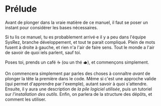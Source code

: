 # Prélude

Avant de plonger dans la vraie matière de ce manuel, il faut se poser un instant
pour considérer les bases nécessaires.

Si tu lis ce manuel, tu es probablement arrivé⋅e il y a peu dans
l'équipe SysRez, branche développement, et tout te parait compliqué. Plein de
mots fusent à droite à gauche, et rien n'a l'air de faire sens. Tout le monde a
l'air de savoir de quoi iels parlent, sauf toi.

Poses toi, prends un café ☕ (ou un thé 🫖), et commençons simplement.

On commencera simplement par parles des choses à connaître *avant* de plonger la
tête la première dans le code. Même si c'est une approche valide (qui permet
d'apprendre par l'exemple), autant savoir à quoi s'attendre. Ensuite, il y aura
une description de *la pile logiciel utilisée*, puis un tutoriel sur
*l'installation des outils*. Enfin, on parlera de la structure des dépôts, et
comment les utiliser.

<!--
vim: tw=80 spell spelllang=fr:
-->
